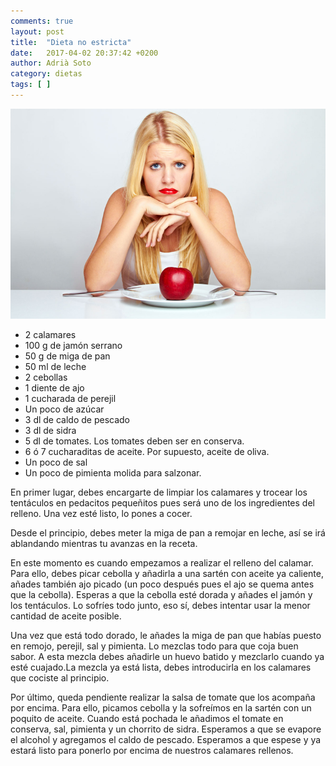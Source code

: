 ```yaml
---
comments: true
layout: post
title:  "Dieta no estricta"
date:   2017-04-02 20:37:42 +0200
author: Adrià Soto
category: dietas
tags: [ ]
---
```

![Dieta no estricta](/assets/dieta-no-estricta.jpg)

* 2 calamares
* 100 g de jamón serrano
* 50 g de miga de pan
* 50 ml de leche
* 2 cebollas
* 1 diente de ajo
* 1 cucharada de perejil
* Un poco de azúcar
* 3 dl de caldo de pescado
* 3 dl de sidra
* 5 dl de tomates. Los tomates deben ser en conserva.
* 6 ó 7 cucharaditas de aceite. Por supuesto, aceite de oliva.
* Un poco de sal
* Un poco de pimienta molida para salzonar.

En primer lugar, debes encargarte de limpiar los calamares y trocear los tentáculos 
en pedacitos pequeñitos pues será uno de los ingredientes del relleno. Una vez esté 
listo, lo pones a cocer.

Desde el principio, debes meter la miga de pan a remojar en leche, así se irá ablandando 
mientras tu avanzas en la receta.

En este momento es cuando empezamos a realizar el relleno del calamar. Para ello, debes 
picar cebolla y añadirla a una sartén con aceite ya caliente, añades también ajo picado 
(un poco después pues el ajo se quema antes que la cebolla). Esperas a que la cebolla 
esté dorada y añades el jamón y los tentáculos. Lo sofríes todo junto, eso sí, debes 
intentar usar la menor cantidad de aceite posible.

Una vez que está todo dorado, le añades la miga de pan que habías puesto en remojo, 
perejil, sal y pimienta. Lo mezclas todo para que coja buen sabor. A esta mezcla debes 
añadirle un huevo batido y mezclarlo cuando ya esté cuajado.La mezcla ya está lista, 
debes introducirla en los calamares que cociste al principio.

Por último, queda pendiente realizar la salsa de tomate que los acompaña por encima. 
Para ello, picamos cebolla y la sofreímos en la sartén con un poquito de aceite. Cuando 
está pochada le añadimos el tomate en conserva, sal, pimienta y un chorrito de sidra. 
Esperamos a que se evapore el alcohol y agregamos el caldo de pescado. Esperamos a que 
espese y ya estará listo para ponerlo por encima de nuestros calamares rellenos.

